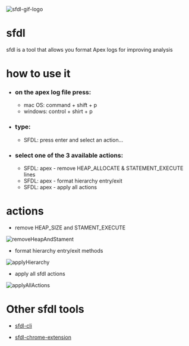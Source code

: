![sfdl-gif-logo](https://mindful-unicorn-vro2dw-dev-ed--c.documentforce.com/sfc/dist/version/renditionDownload?rendition=ORIGINAL_Gif&versionId=0685w00000RGRCC&operationContext=DELIVERY&contentId=05T5w00001VH6UN&page=0&d=/a/5w000000JIhY/7PB7wJFC1iuk_VxensrXYn5j9BblMmtyknhcx00vVyQ&oid=00D5w000004ChOL)

# sfdl

sfdl is a tool that allows you format Apex logs for improving analysis

# how to use it

- ### on the apex log file press:
	- mac OS: command + shift + p
	- windows: control + shirt + p
- ### type:
	- SFDL: press enter and select an action...
- ### select one of the 3 available actions:
	- SFDL: apex - remove HEAP_ALLOCATE & STATEMENT_EXECUTE lines
	- SFDL: apex - format hierarchy entry/exit
	- SFDL: apex - apply all actions

# actions
- remove HEAP_SIZE and STAMENT_EXECUTE

![removeHeapAndStament](https://mindful-unicorn-vro2dw-dev-ed.file.force.com/sfc/dist/version/renditionDownload?rendition=ORIGINAL_Gif&versionId=0685w00000UiHNc&operationContext=DELIVERY&contentId=05T5w00001gQvgW&page=0&d=/a/5w000000JWIr/zPiXqwoKzhzfNvJ0y70rtkzxrGMB_t9JEdy6KtiS81c&oid=00D5w000004ChOL&dpt=null&viewId=)
- format hierarchy entry/exit methods

![applyHierarchy](https://mindful-unicorn-vro2dw-dev-ed.file.force.com/sfc/dist/version/renditionDownload?rendition=ORIGINAL_Gif&versionId=0685w00000UiHN4&operationContext=DELIVERY&contentId=05T5w00001gQvfe&page=0&d=/a/5w000000JWIh/TJ9c17TKPtKlLDsSowzyP76SQh5doo2PjCfJUSkXHOg&oid=00D5w000004ChOL&dpt=null&viewId=)
- apply all sfdl actions

![applyAllActions](https://mindful-unicorn-vro2dw-dev-ed.file.force.com/sfc/dist/version/renditionDownload?rendition=ORIGINAL_Gif&versionId=0685w00000UiHNX&operationContext=DELIVERY&contentId=05T5w00001gQvgR&page=0&d=/a/5w000000JWIw/byTaghuEUkoHR1riXtkwU6yZjHH.1HfLBPX.YybQdBQ&oid=00D5w000004ChOL&dpt=null&viewId=)

  

# Other sfdl tools

- [sfdl-cli](https://github.com/alfonsocanor/sfdl)

- [sfdl-chrome-extension](https://github.com/alfonsocanor/sfdl-chrome-extension)